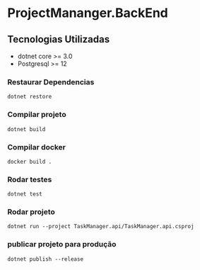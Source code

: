 # ProjectMananger.BackEnd

## Tecnologias Utilizadas

- dotnet core >= 3.0
- Postgresql >= 12

### Restaurar Dependencias
```
dotnet restore
```

### Compilar projeto
```
dotnet build
```

### Compilar docker
```
docker build .
```

### Rodar testes
```
dotnet test
```

### Rodar projeto
```
dotnet run --project TaskManager.api/TaskManager.api.csproj
```

### publicar projeto para produção
```
dotnet publish --release
```